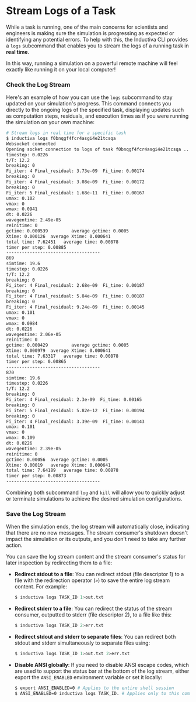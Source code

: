 # Stream Logs of a Task

While a task is running, one of the main concerns for scientists and engineers is
making sure the simulation is progressing as expected or identifying any potential 
errors. To help with this, the Inductiva CLI provides a `logs` subcommand that enables
you to stream the logs of a running task in **real time**.

In this way, running a simulation on a powerful remote machine will feel exactly 
like running it on your local computer!

### Check the Log Stream

Here's an example of how you can use the `logs` subcommand to stay updated on your simulation's 
progress. This command connects you directly to the ongoing logs of the specified 
task, displaying updates such as computation steps, residuals, and execution times as 
if you were running the simulation on your own machine:

```bash
# Stream logs in real time for a specific task
$ inductiva logs f0bnqgf4fcr4asgi4e21tcsqa
Websocket connected
Opening socket connection to logs of task f0bnqgf4fcr4asgi4e21tcsqa ...
timestep: 0.0226
t/T: 12.2
breaking: 0
Fi_iter: 4 Final_residual: 3.73e-09  Fi_time: 0.00174
breaking: 0
Fi_iter: 4 Final_residual: 3.08e-09  Fi_time: 0.00172
breaking: 0
Fi_iter: 5 Final_residual: 1.68e-11  Fi_time: 0.00167
umax: 0.102
vmax: 0
wmax: 0.0941
dt: 0.0226
wavegentime: 2.49e-05
reinitime: 0
gctime: 0.000539         average gctime: 0.0005
Xtime: 0.000126  average Xtime: 0.000641
total time: 7.62451   average time: 0.00878
timer per step: 0.00885
------------------------------------
869
simtime: 19.6
timestep: 0.0226
t/T: 12.2
breaking: 0
Fi_iter: 4 Final_residual: 2.68e-09  Fi_time: 0.00187
breaking: 0
Fi_iter: 4 Final_residual: 5.84e-09  Fi_time: 0.00187
breaking: 0
Fi_iter: 4 Final_residual: 9.24e-09  Fi_time: 0.00145
umax: 0.101
vmax: 0
wmax: 0.0984
dt: 0.0226
wavegentime: 2.06e-05
reinitime: 0
gctime: 0.000429         average gctime: 0.0005
Xtime: 0.000979  average Xtime: 0.000641
total time: 7.63317   average time: 0.00878
timer per step: 0.00865
------------------------------------
870
simtime: 19.6
timestep: 0.0226
t/T: 12.2
breaking: 0
Fi_iter: 4 Final_residual: 2.3e-09  Fi_time: 0.00165
breaking: 0
Fi_iter: 5 Final_residual: 5.82e-12  Fi_time: 0.00194
breaking: 0
Fi_iter: 4 Final_residual: 3.39e-09  Fi_time: 0.00143
umax: 0.101
vmax: 0
wmax: 0.109
dt: 0.0226
wavegentime: 2.39e-05
reinitime: 0
gctime: 0.00056  average gctime: 0.0005
Xtime: 0.00019   average Xtime: 0.000641
total time: 7.64189   average time: 0.00878
timer per step: 0.00873
------------------------------------
```
Combining both subcommand `log` and `kill` will allow you to quickly adjust or 
terminate simulations to achieve the desired simulation configurations.

### Save the Log Stream

When the simulation ends, the log stream will automatically close, indicating
that there are no new messages. The stream consumer's shutdown doesn't impact the 
simulation or its outputs, and you don't need to take any further action.

You can save the log stream content and the stream consumer's status for later 
inspection by redirecting them to a file:

- **Redirect stdout to a file**: You can redirect stdout (file descriptor 1) to 
a file with the redirection operator (`>`) to save the entire log stream content. 
For example:

    ```bash
    $ inductiva logs TASK_ID 1>out.txt
    ```
- **Redirect stderr to a file**: You can redirect the status of the stream consumer, 
outputted to stderr (file descriptor 2), to a file like this:

    ```bash
    $ inductiva logs TASK_ID 2>err.txt
    ```
- **Redirect stdout and stderr to separate files**: You can redirect both stdout 
and stderr simultaneously to separate files using:

    ```bash
    $ inductiva logs TASK_ID 1>out.txt 2>err.txt
    ```
- **Disable ANSI globally**: If you need to disable ANSI escape codes, which are 
used to support the status bar at the bottom of the log stream, either export the 
`ANSI_ENABLED` environment variable or set it locally:

    ```bash
    $ export ANSI_ENABLED=0 # Applies to the entire shell session
    $ ANSI_ENABLED=0 inductiva logs TASK_ID. # Applies only to this command
    ```
